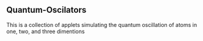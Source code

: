 Quantum-Oscilators
-------------

This is a collection of applets simulating the quantum oscillation of atoms in one, two, and three dimentions
